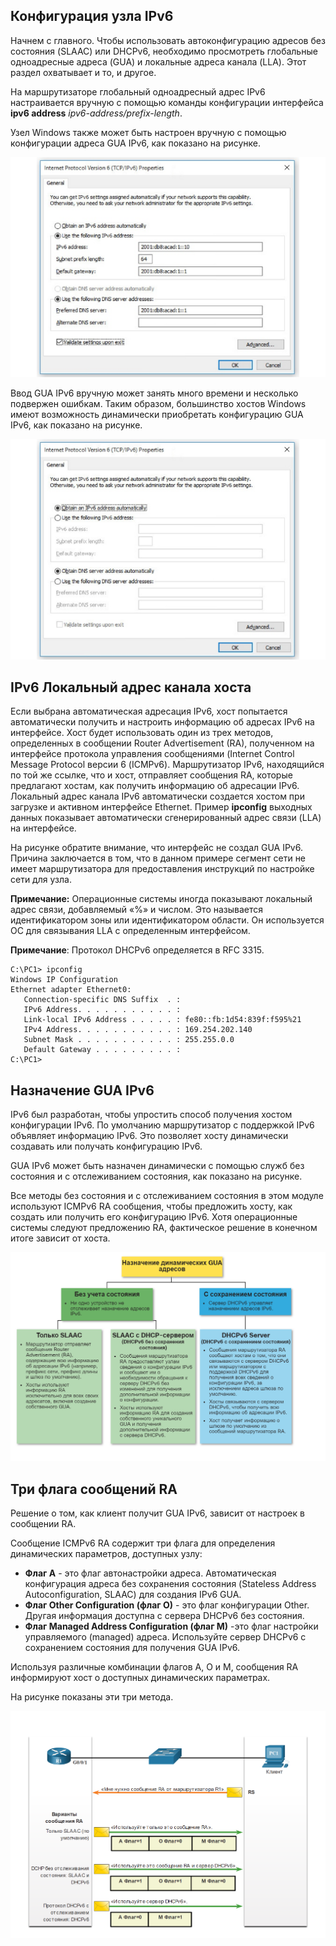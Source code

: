 <!-- 8.1.1 -->
## Конфигурация узла IPv6

Начнем с главного. Чтобы использовать автоконфигурацию адресов без состояния (SLAAC) или DHCPv6, необходимо просмотреть глобальные одноадресные адреса (GUA) и локальные адреса канала (LLA). Этот раздел охватывает и то, и другое.

На маршрутизаторе глобальный одноадресный адрес IPv6 настраивается вручную с помощью команды конфигурации интерфейса **ipv6 address** _ipv6-address/prefix-length_.

Узел Windows также может быть настроен вручную с помощью конфигурации адреса GUA IPv6, как показано на рисунке.

![](./assets/8.1.1-1.png)


Ввод GUA IPv6 вручную может занять много времени и несколько подвержен ошибкам. Таким образом, большинство хостов Windows имеют возможность динамически приобретать конфигурацию GUA IPv6, как показано на рисунке.

![](./assets/8.1.1-2.png)


<!-- 8.1.2 -->
## IPv6 Локальный адрес канала хоста

Если выбрана автоматическая адресация IPv6, хост попытается автоматически получить и настроить информацию об адресах IPv6 на интерфейсе. Хост будет использовать один из трех методов, определенных в сообщении Router Advertisement (RA), полученном на интерфейсе протокола управления сообщениями (Internet Control Message Protocol версии 6 (ICMPv6). Маршрутизатор IPv6, находящийся по той же ссылке, что и хост, отправляет сообщения RA, которые предлагают хостам, как получить информацию об адресации IPv6. Локальный адрес канала IPv6 автоматически создается хостом при загрузке и активном интерфейсе Ethernet. Пример **ipconfig** выходных данных показывает автоматически сгенерированный адрес связи (LLA) на интерфейсе.

На рисунке обратите внимание, что интерфейс не создал GUA IPv6. Причина заключается в том, что в данном примере сегмент сети не имеет маршрутизатора для предоставления инструкций по настройке сети для узла.

**Примечание:** Операционные системы иногда показывают локальный адрес связи, добавляемый «%» и числом. Это называется идентификатором зоны или идентификатором области. Он используется ОС для связывания LLA с определенным интерфейсом.

**Примечание**: Протокол DHCPv6 определяется в RFC 3315.

```
C:\PC1> ipconfig
Windows IP Configuration
Ethernet adapter Ethernet0:
   Connection-specific DNS Suffix  . : 
   IPv6 Address. . . . . . . . . . . : 
   Link-local IPv6 Address . . . . . : fe80::fb:1d54:839f:f595%21
   IPv4 Address. . . . . . . . . . . : 169.254.202.140
   Subnet Mask . . . . . . . . . . . : 255.255.0.0
   Default Gateway . . . . . . . . . : 
C:\PC1>
```

<!-- 8.1.3 -->
## Назначение GUA IPv6

IPv6 был разработан, чтобы упростить способ получения хостом конфигурации IPv6. По умолчанию маршрутизатор с поддержкой IPv6 объявляет информацию IPv6. Это позволяет хосту динамически создавать или получать конфигурацию IPv6.

GUA IPv6 может быть назначен динамически с помощью служб без состояния и с отслеживанием состояния, как показано на рисунке.

Все методы без состояния и с отслеживанием состояния в этом модуле используют ICMPv6 RA сообщения, чтобы предложить хосту, как создать или получить его конфигурацию IPv6. Хотя операционные системы следуют предложению RA, фактическое решение в конечном итоге зависит от хоста.

![](./assets/8.1.3.png)


<!-- 8.1.4 -->
## Три флага сообщений RA

Решение о том, как клиент получит GUA IPv6, зависит от настроек в сообщении RA.

Сообщение ICMPv6 RA содержит три флага для определения динамических параметров, доступных узлу:

* **Флаг А** - это флаг автонастройки адреса. Автоматическая конфигурация адреса без сохранения состояния (Stateless Address Autoconfiguration, SLAAC) для создания IPv6 GUA.
* **Флаг Other Configuration (флаг O)** - это флаг конфигурации Other. Другая информация доступна с сервера DHCPv6 без состояния.
* **Флаг Managed Address Configuration (флаг M)** -это флаг настройки управляемого (managed) адреса. Используйте сервер DHCPv6 с сохранением состояния для получения GUA IPv6.

Используя различные комбинации флагов A, O и M, сообщения RA информируют хост о доступных динамических параметрах.

На рисунке показаны эти три метода.

![](./assets/8.1.4.png)


<!-- 8.1.5 -->
<!-- quiz -->